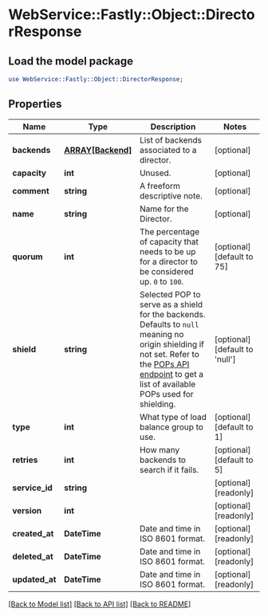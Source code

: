 # WebService::Fastly::Object::DirectorResponse

## Load the model package
```perl
use WebService::Fastly::Object::DirectorResponse;
```

## Properties
Name | Type | Description | Notes
------------ | ------------- | ------------- | -------------
**backends** | [**ARRAY[Backend]**](Backend.md) | List of backends associated to a director. | [optional] 
**capacity** | **int** | Unused. | [optional] 
**comment** | **string** | A freeform descriptive note. | [optional] 
**name** | **string** | Name for the Director. | [optional] 
**quorum** | **int** | The percentage of capacity that needs to be up for a director to be considered up. `0` to `100`. | [optional] [default to 75]
**shield** | **string** | Selected POP to serve as a shield for the backends. Defaults to `null` meaning no origin shielding if not set. Refer to the [POPs API endpoint](https://www.fastly.com/documentation/reference/api/utils/pops/) to get a list of available POPs used for shielding. | [optional] [default to &#39;null&#39;]
**type** | **int** | What type of load balance group to use. | [optional] [default to 1]
**retries** | **int** | How many backends to search if it fails. | [optional] [default to 5]
**service_id** | **string** |  | [optional] [readonly] 
**version** | **int** |  | [optional] [readonly] 
**created_at** | **DateTime** | Date and time in ISO 8601 format. | [optional] [readonly] 
**deleted_at** | **DateTime** | Date and time in ISO 8601 format. | [optional] [readonly] 
**updated_at** | **DateTime** | Date and time in ISO 8601 format. | [optional] [readonly] 

[[Back to Model list]](../README.md#documentation-for-models) [[Back to API list]](../README.md#documentation-for-api-endpoints) [[Back to README]](../README.md)



